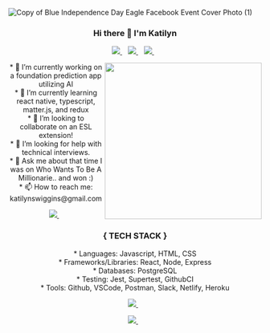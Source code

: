 ![Copy of Blue Independence Day Eagle Facebook Event Cover Photo (1)](https://user-images.githubusercontent.com/32716761/117306675-dee20000-ae4d-11eb-8e3d-f4c333d77b8d.png)

  <h3 align='center'>
  Hi there 👋 I'm Katilyn 
 </h3>


<p align='center'>
<a href="https://www.linkedin.com/in/katilynwiggins/">
    <img src="https://img.shields.io/badge/linkedin-%230077B5.svg?&style=for-the-badge&logo=linkedin&logoColor=white" />
  </a>&nbsp;&nbsp;
 
 <a href="https://twitter.com/pinkishcreature">
    <img src="https://img.shields.io/badge/Twitter-1DA1F2?style=for-the-badge&logo=twitter&logoColor=white" />        
  </a>&nbsp;&nbsp;
  
 <a href="https://instagram.com/pinkishcreature">
    <img src="https://img.shields.io/badge/instagram-%23E4405F.svg?&style=for-the-badge&logo=instagram&logoColor=white" padding='none'/>        
  </a>&nbsp;&nbsp;
 </p> 


<img align="right" src="https://user-images.githubusercontent.com/32716761/117314874-2d46cd00-ae55-11eb-9044-f9e4de0d6ef7.png" height='312px' border-radius='35px'/>


<p align='center'>
* 🔭 I’m currently working on a foundation prediction app utilizing AI
<br>
* 🌱 I’m currently learning react native, typescript, matter.js, and redux
<br>
* 👯 I’m looking to collaborate on an ESL extension!
<br>
* 🤔 I’m looking for help with technical interviews.
<br>
* 💬 Ask me about that time I was on Who Wants To Be A Millionarie.. and won :)
<br>
* 📫 How to reach me: katilynswiggins@gmail.com </li>


 <p float="left" align="center">
<a href="https://github.com/anuraghazra/github-readme-stats">
  <img src="https://github-readme-stats.vercel.app/api?username=katilyn-wiggins&theme=solarized-light&count_private=true&show_icons=true&hide=stars,issues" with="40%" />
 </a>&nbsp;&nbsp;
  
  

<h3 align='center'>{ TECH STACK }</h3> 
<p align="center"> 
* Languages: Javascript, HTML, CSS
</br>
* Frameworks/Libraries: React, Node, Express 
</br>
* Databases: PostgreSQL
</br>
* Testing: Jest, Supertest, GithubCI
</br>
* Tools: Github, VSCode, Postman, Slack, Netlify, Heroku 
</p>

<p align="center">
 <a href="https://github.com/anuraghazra/github-readme-stats">
 <img src="https://github-readme-stats.vercel.app/api/top-langs/?username=katilyn-wiggins&theme=solarized-light&layout=compact" />
 </a>&nbsp;&nbsp;
</p>

<p align="center">
<a href="https://github.com/katilyn-wiggins/github-readme-streak-stats">
  <img src="https://github-readme-streak-stats.herokuapp.com/?user=katilyn-wiggins&theme=solarized-light" />
 </a>&nbsp;&nbsp;
</p>




